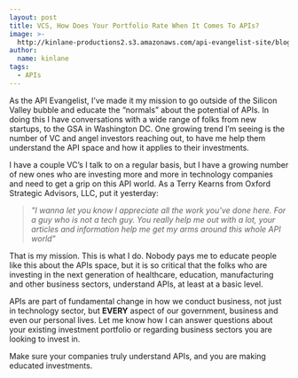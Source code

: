 ```yaml
---
layout: post
title: VCS, How Does Your Portfolio Rate When It Comes To APIs?
image: >-
  http://kinlane-productions2.s3.amazonaws.com/api-evangelist-site/blog/oxford-strategic-advisors-logo.png
author:
  name: kinlane
tags:
  - APIs
---
```

As the API Evangelist, I’ve made it my mission to go outside of the Silicon Valley bubble and educate the “normals” about the potential of APIs. In doing this I have conversations with a wide range of folks from new startups, to the GSA in Washington DC. One growing trend I’m seeing is the number of VC and angel investors reaching out, to have me help them understand the API space and how it applies to their investments.

I have a couple VC’s I talk to on a regular basis, but I have a growing number of new ones who are investing more and more in technology companies and need to get a grip on this API world. As a Terry Kearns from Oxford Strategic Advisors, LLC, put it yesterday:

> _"I wanna let you know I appreciate all the work you've done here. For a guy who is not a tech guy. You really help me out with a lot, your articles and information help me get my arms around this whole API world"_

That is my mission. This is what I do. Nobody pays me to educate people like this about the APIs space, but it is so critical that the folks who are investing in the next generation of healthcare, education, manufacturing and other business sectors, understand APIs, at least at a basic level.

APIs are part of fundamental change in how we conduct business, not just in technology sector, but **EVERY** aspect of our government, business and even our personal lives. Let me know how I can answer questions about your existing investment portfolio or regarding business sectors you are looking to invest in.

Make sure your companies truly understand APIs, and you are making educated investments.